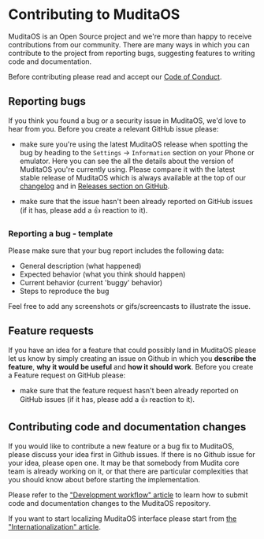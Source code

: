 # Contributing to MuditaOS

MuditaOS is an Open Source project and we're more than happy to receive contributions from our community. There are many ways in which you can contribute to the project from reporting bugs, suggesting features to writing code and documentation.

Before contributing please read and accept our [Code of Conduct](./CODE_OF_CONDUCT.md).

## Reporting bugs

If you think you found a bug or a security issue in MuditaOS, we'd love to hear from you. Before you create a relevant GitHub issue please:

- make sure you're using the latest MuditaOS release when spotting the bug by heading to the `Settings` -> `Information` section on your Phone or emulator. Here you can see the all the details about the version of MuditaOS you're currently using. Please compare it with the latest stable release of MuditaOS which is always available at the top of our [changelog](./changelog.md) and in [Releases section on GitHub](https://github.com/mudita/MuditaOS/releases).

- make sure that the issue hasn't been already reported on GitHub issues (if it has, please add a 👍 reaction to it).

### Reporting a bug - template

Please make sure that your bug report includes the following data:

- General description (what happened)
- Expected behavior (what you think should happen)
- Current behavior (current 'buggy' behavior)
- Steps to reproduce the bug

Feel free to add any screenshots or gifs/screencasts to illustrate the issue.

## Feature requests

If you have an idea for a feature that could possibly land in MuditaOS please let us know by simply creating an issue on Github in which you **describe the feature**, **why it would be useful** and **how it should work**. Before you create a Feature request on GitHub please:

- make sure that the feature request hasn't been already reported on GitHub issues (if it has, please add a 👍 reaction to it).

## Contributing code and documentation changes

If you would like to contribute a new feature or a bug fix to MuditaOS, please discuss your idea first in Github issues. If there is no Github issue for your idea, please open one. It may be that somebody from Mudita core team is already working on it, or that there are particular complexities that you should know about before starting the implementation.

Please refer to the ["Development workflow" article](./doc/development_workflow.md) to learn how to submit code and documentation changes to the MuditaOS repository.

If you want to start localizing MuditaOS interface please start from [the "Internationalization" article](./doc/i18n.md).
